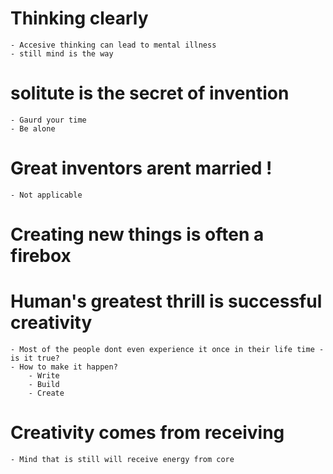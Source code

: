 # Thinking clearly
    - Accesive thinking can lead to mental illness
    - still mind is the way

# solitute is the secret of invention
    - Gaurd your time
    - Be alone

# Great inventors arent married ! 
    - Not applicable


# Creating new things is often a firebox 

# Human's greatest thrill is successful creativity
    - Most of the people dont even experience it once in their life time - is it true? 
    - How to make it happen?
        - Write
        - Build
        - Create

# Creativity comes from receiving 
    - Mind that is still will receive energy from core